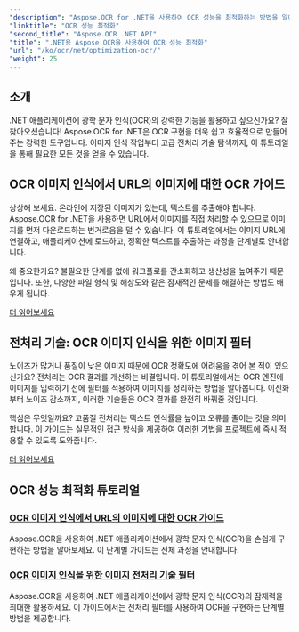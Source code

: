 ```yaml
---
"description": "Aspose.OCR for .NET을 사용하여 OCR 성능을 최적화하는 방법을 알아보세요. 이미지 인식, 전처리 필터, 그리고 실제 구현 단계를 자세히 설명하는 튜토리얼을 제공합니다."
"linktitle": "OCR 성능 최적화"
"second_title": "Aspose.OCR .NET API"
"title": ".NET용 Aspose.OCR을 사용하여 OCR 성능 최적화"
"url": "/ko/ocr/net/optimization-ocr/"
"weight": 25
---
```


## 소개

.NET 애플리케이션에 광학 문자 인식(OCR)의 강력한 기능을 활용하고 싶으신가요? 잘 찾아오셨습니다! Aspose.OCR for .NET은 OCR 구현을 더욱 쉽고 효율적으로 만들어 주는 강력한 도구입니다. 이미지 인식 작업부터 고급 전처리 기술 탐색까지, 이 튜토리얼을 통해 필요한 모든 것을 얻을 수 있습니다.

## OCR 이미지 인식에서 URL의 이미지에 대한 OCR 가이드

상상해 보세요. 온라인에 저장된 이미지가 있는데, 텍스트를 추출해야 합니다. Aspose.OCR for .NET을 사용하면 URL에서 이미지를 직접 처리할 수 있으므로 이미지를 먼저 다운로드하는 번거로움을 덜 수 있습니다. 이 튜토리얼에서는 이미지 URL에 연결하고, 애플리케이션에 로드하고, 정확한 텍스트를 추출하는 과정을 단계별로 안내합니다.

왜 중요한가요? 불필요한 단계를 없애 워크플로를 간소화하고 생산성을 높여주기 때문입니다. 또한, 다양한 파일 형식 및 해상도와 같은 잠재적인 문제를 해결하는 방법도 배우게 됩니다.

[더 읽어보세요](./guide-to-ocr-on-image-from-url/)

## 전처리 기술: OCR 이미지 인식을 위한 이미지 필터

노이즈가 많거나 품질이 낮은 이미지 때문에 OCR 정확도에 어려움을 겪어 본 적이 있으신가요? 전처리는 OCR 결과를 개선하는 비결입니다. 이 튜토리얼에서는 OCR 엔진에 이미지를 입력하기 전에 필터를 적용하여 이미지를 정리하는 방법을 알아봅니다. 이진화부터 노이즈 감소까지, 이러한 기술들은 OCR 결과를 완전히 바꿔줄 것입니다.

핵심은 무엇일까요? 고품질 전처리는 텍스트 인식률을 높이고 오류를 줄이는 것을 의미합니다. 이 가이드는 실무적인 접근 방식을 제공하여 이러한 기법을 프로젝트에 즉시 적용할 수 있도록 도와줍니다.

[더 읽어보세요](./preprocessing-techniques-filters-for-image/)

## OCR 성능 최적화 튜토리얼
### [OCR 이미지 인식에서 URL의 이미지에 대한 OCR 가이드](./guide-to-ocr-on-image-from-url/)
Aspose.OCR을 사용하여 .NET 애플리케이션에서 광학 문자 인식(OCR)을 손쉽게 구현하는 방법을 알아보세요. 이 단계별 가이드는 전체 과정을 안내합니다.
### [OCR 이미지 인식을 위한 이미지 전처리 기술 필터](./preprocessing-techniques-filters-for-image/)
Aspose.OCR을 사용하여 .NET 애플리케이션에서 광학 문자 인식(OCR)의 잠재력을 최대한 활용하세요. 이 가이드에서는 전처리 필터를 사용하여 OCR을 구현하는 단계별 방법을 제공합니다.